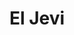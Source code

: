---
title: "El Jevi"
url: /ciudad-autonoma-de-buenos-aires/el-jevi-avenida-elcano/
shop: Lebensmittel
---